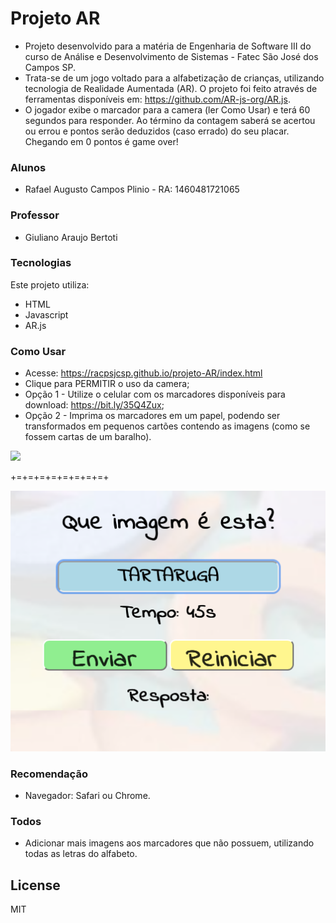 # Projeto AR
- Projeto desenvolvido para a matéria de Engenharia de Software III do curso de Análise e Desenvolvimento de Sistemas - Fatec São José dos Campos SP.
- Trata-se de um jogo voltado para a alfabetização de crianças, utilizando tecnologia de Realidade Aumentada (AR).
O projeto foi feito através de ferramentas disponíveis em: https://github.com/AR-js-org/AR.js.
- O jogador exibe o marcador para a camera (ler Como Usar) e terá 60 segundos para responder. Ao término da contagem saberá se acertou ou errou e pontos serão deduzidos (caso errado) do seu placar. Chegando em 0 pontos é game over!
### Alunos
- Rafael Augusto Campos Plinio - RA: 1460481721065 

### Professor
- Giuliano Araujo Bertoti

### Tecnologias
Este projeto utiliza:
* HTML
* Javascript
* AR.js

### Como Usar

- Acesse: https://racpsjcsp.github.io/projeto-AR/index.html
- Clique para PERMITIR o uso da camera;
- Opção 1 - Utilize o celular com os marcadores disponíveis para download: https://bit.ly/35Q4Zux;
- Opção 2 - Imprima os marcadores em um papel, podendo ser transformados em pequenos cartões contendo as imagens (como se fossem cartas de um baralho).

![](demo.gif)

+=+=+=+=+=+=+=+=+

![Alt text](interface.png?raw=true "interface")

### Recomendação
- Navegador: Safari ou Chrome.

### Todos

 - Adicionar mais imagens aos marcadores que não possuem, utilizando todas as letras do alfabeto.

License
----
MIT
